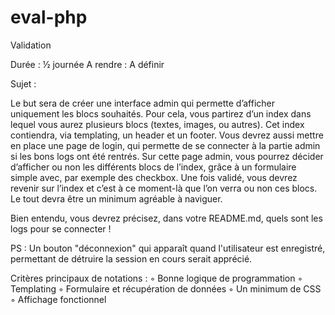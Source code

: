 # eval-php
Validation


Durée : ½ journée
A rendre : A définir

Sujet :

Le but sera de créer une interface admin qui permette d’afficher uniquement les blocs souhaités.
Pour cela, vous partirez d’un index dans lequel vous aurez plusieurs blocs (textes, images, ou autres). Cet index contiendra, via templating, un header et un footer.
Vous devrez aussi mettre en place une page de login, qui permette de se connecter à la partie admin si les bons logs ont été rentrés.
Sur cette page admin, vous pourrez décider d’afficher ou non les différents blocs de l’index, grâce à un formulaire simple avec, par exemple des checkbox. Une fois validé, vous devrez revenir sur l’index et c’est à ce moment-là que l’on verra ou non ces blocs.
Le tout devra être un minimum agréable à naviguer.

Bien entendu, vous devrez précisez, dans votre README.md, quels sont les logs pour se connecter !

PS : Un bouton "déconnexion" qui apparaît quand l'utilisateur est enregistré, permettant de détruire la session en cours serait apprécié.


Critères principaux de notations :
        ◦ Bonne logique de programmation
        ◦ Templating
        ◦ Formulaire et récupération de données
        ◦ Un minimum de CSS
        ◦ Affichage fonctionnel
